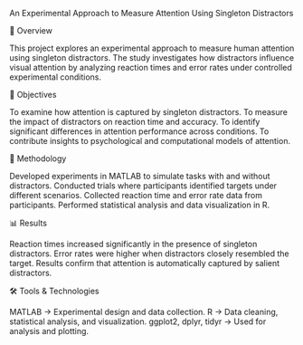 An Experimental Approach to Measure Attention Using Singleton Distractors


📌 Overview

This project explores an experimental approach to measure human attention using singleton distractors. The study investigates how distractors influence visual attention by analyzing reaction times and error rates under controlled experimental conditions.

🎯 Objectives

To examine how attention is captured by singleton distractors.
To measure the impact of distractors on reaction time and accuracy.
To identify significant differences in attention performance across conditions.
To contribute insights to psychological and computational models of attention.

🧪 Methodology

Developed experiments in MATLAB to simulate tasks with and without distractors.
Conducted trials where participants identified targets under different scenarios.
Collected reaction time and error rate data from participants.
Performed statistical analysis and data visualization in R.

📊 Results

Reaction times increased significantly in the presence of singleton distractors.
Error rates were higher when distractors closely resembled the target.
Results confirm that attention is automatically captured by salient distractors.

🛠️ Tools & Technologies

MATLAB → Experimental design and data collection.
R → Data cleaning, statistical analysis, and visualization.
ggplot2, dplyr, tidyr → Used for analysis and plotting.
